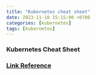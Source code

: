 ```yaml
---
title: "Kubernetes cheat sheet"
date: 2023-11-10 15:15:00 +0700
categories: [kubernetes]
tags: [kubernetes]
---
```

### Kubernetes Cheat Sheet

### [Link Reference](https://kubernetes.io/docs/reference/kubectl/cheatsheet/)
